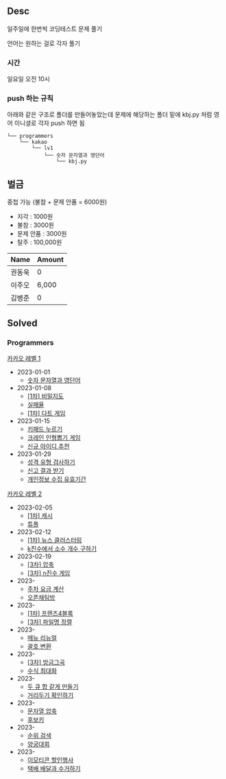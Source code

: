 ## Desc
일주일에 한번씩 코딩테스트 문제 풀기 <br>

언어는 원하는 걸로 각자 풀기

### 시간
일요일 오전 10시

### push 하는 규칙
아래와 같은 구조로 폴더를 만들어놓았는데 문제에 해당하는 폴더 밑에 kbj.py 처럼 영어 이니셜로 각자 push 하면 됨

```text
└── programmers
    └── kakao
        └── lv1
            └── 숫자 문자열과 영단어
                └── kbj.py
```

## 벌금
중첩 가능 (불참 + 문제 안품 = 6000원)
- 지각 : 1000원
- 불참 : 3000원
- 문제 안품 : 3000원
- 탈주 : 100,000원 

| Name   | Amount |
| ------ |--------|
| 권동욱 | 0      |
| 이주오 | 6,000  |
| 김병준 | 0      |


## Solved

### Programmers

[카카오 레벨 1](https://school.programmers.co.kr/learn/challenges?order=acceptance_desc&page=1&languages=python3&partIds=37527%2C31236%2C25448%2C20069%2C17214%2C12286%2C9317%2C22586%2C18498%2C17931&levels=1)
- 2023-01-01
  - [숫자 문자열과 영단어](https://school.programmers.co.kr/learn/courses/30/lessons/81301)
- 2023-01-08
  - [[1차] 비밀지도](https://school.programmers.co.kr/learn/courses/30/lessons/17681)
  - [실패율](https://school.programmers.co.kr/learn/courses/30/lessons/42889)
  - [[1차] 다트 게임](https://school.programmers.co.kr/learn/courses/30/lessons/17682)
- 2023-01-15
  - [키패드 누르기](https://school.programmers.co.kr/learn/courses/30/lessons/67256)
  - [크레인 인형뽑기 게임](https://school.programmers.co.kr/learn/courses/30/lessons/64061)
  - [신규 아이디 추천](https://school.programmers.co.kr/learn/courses/30/lessons/72410)
- 2023-01-29
  - [성격 유형 검사하기](https://school.programmers.co.kr/learn/courses/30/lessons/118666)
  - [신고 결과 받기](https://school.programmers.co.kr/learn/courses/30/lessons/92334)
  - [개인정보 수집 유효기간](https://school.programmers.co.kr/learn/courses/30/lessons/150370)

[카카오 레벨 2](https://school.programmers.co.kr/learn/challenges?order=acceptance_desc&page=1&languages=python3&partIds=37527%2C31236%2C25448%2C20069%2C17214%2C12286%2C9317%2C22586%2C18498%2C17931&levels=2)
- 2023-02-05
  - [[1차] 캐시](https://school.programmers.co.kr/learn/courses/30/lessons/17680)
  - [튜플](https://school.programmers.co.kr/learn/courses/30/lessons/64065)
- 2023-02-12
  - [[1차] 뉴스 클러스터링](https://school.programmers.co.kr/learn/courses/30/lessons/17677)
  - [k진수에서 소수 개수 구하기](https://school.programmers.co.kr/learn/courses/30/lessons/92335)
- 2023-02-19
  - [[3차] 압축](https://school.programmers.co.kr/learn/courses/30/lessons/17684)
  - [[3차] n진수 게임](https://school.programmers.co.kr/learn/courses/30/lessons/17687)
- 2023-
  - [주차 요금 계산](https://school.programmers.co.kr/learn/courses/30/lessons/92341)
  - [오픈채팅방](https://school.programmers.co.kr/learn/courses/30/lessons/42888)
- 2023-
  - [[1차] 프렌즈4블록](https://school.programmers.co.kr/learn/courses/30/lessons/17679)
  - [[3차] 파일명 정렬](https://school.programmers.co.kr/learn/courses/30/lessons/17686)
- 2023-
  - [메뉴 리뉴얼](https://school.programmers.co.kr/learn/courses/30/lessons/72411)
  - [괄호 변환](https://school.programmers.co.kr/learn/courses/30/lessons/60058)
- 2023-
  - [[3차] 방금그곡](https://school.programmers.co.kr/learn/courses/30/lessons/17683)
  - [수식 최대화](https://school.programmers.co.kr/learn/courses/30/lessons/67257)
- 2023-
  - [두 큐 합 같게 만들기](https://school.programmers.co.kr/learn/courses/30/lessons/118667)
  - [거리두기 확인하기](https://school.programmers.co.kr/learn/courses/30/lessons/81302)
- 2023-
  - [문자열 압축](https://school.programmers.co.kr/learn/courses/30/lessons/60057)
  - [후보키](https://school.programmers.co.kr/learn/courses/30/lessons/42890)
- 2023-
  - [순위 검색](https://school.programmers.co.kr/learn/courses/30/lessons/72412)
  - [양궁대회](https://school.programmers.co.kr/learn/courses/30/lessons/92342)
- 2023-
  - [이모티콘 할인행사](https://school.programmers.co.kr/learn/courses/30/lessons/150368)
  - [택배 배달과 수거하기](https://school.programmers.co.kr/learn/courses/30/lessons/150369)
